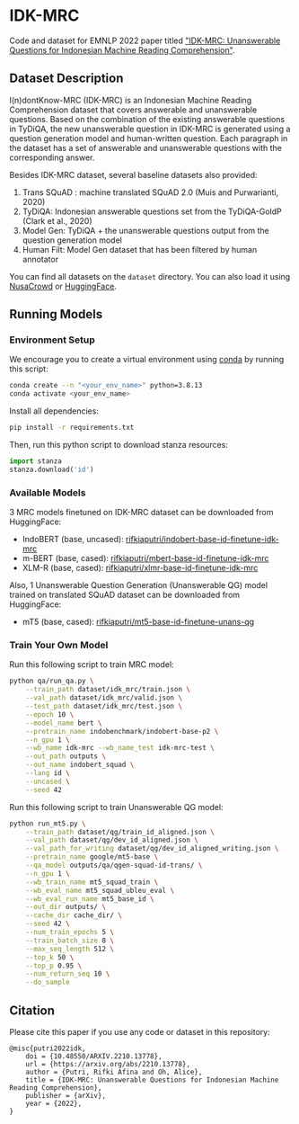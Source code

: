 # IDK-MRC

Code and dataset for EMNLP 2022 paper titled ["IDK-MRC: Unanswerable Questions for Indonesian Machine Reading Comprehension"](https://arxiv.org/abs/2210.13778).

## Dataset Description
I(n)dontKnow-MRC (IDK-MRC) is an Indonesian Machine Reading Comprehension dataset that covers answerable and unanswerable questions. Based on the combination of the existing answerable questions in TyDiQA, the new unanswerable question in IDK-MRC is generated using a question generation model and human-written question. Each paragraph in the dataset has a set of answerable and unanswerable questions with the corresponding answer.

Besides IDK-MRC dataset, several baseline datasets also provided:
1. Trans SQuAD : machine translated SQuAD 2.0 (Muis and Purwarianti, 2020)
2. TyDiQA: Indonesian answerable questions set from the TyDiQA-GoldP (Clark et al., 2020)
3. Model Gen: TyDiQA + the unanswerable questions output from the question generation model
4. Human Filt: Model Gen dataset that has been filtered by human annotator

You can find all datasets on the `dataset` directory. You can also load it using [NusaCrowd](https://indonlp.github.io/nusa-catalogue/card.html?idk_mrc) or [HuggingFace](https://huggingface.co/datasets/rifkiaputri/idk-mrc).

## Running Models

### Environment Setup
We encourage you to create a virtual environment using [conda](https://conda.io/projects/conda/en/latest/user-guide/install/index.html) by running this script:
```bash
conda create --n "<your_env_name>" python=3.8.13
conda activate <your_env_name>
```

Install all dependencies:
```bash
pip install -r requirements.txt
```

Then, run this python script to download stanza resources:
```python
import stanza
stanza.download('id')
```

### Available Models
3 MRC models finetuned on IDK-MRC dataset can be downloaded from HuggingFace:
- IndoBERT (base, uncased): [rifkiaputri/indobert-base-id-finetune-idk-mrc](https://huggingface.co/rifkiaputri/indobert-base-id-finetune-idk-mrc)
- m-BERT (base, cased): [rifkiaputri/mbert-base-id-finetune-idk-mrc](https://huggingface.co/rifkiaputri/mbert-base-id-finetune-idk-mrc)
- XLM-R (base, cased): [rifkiaputri/xlmr-base-id-finetune-idk-mrc](https://huggingface.co/rifkiaputri/xlmr-base-id-finetune-idk-mrc)

Also, 1 Unanswerable Question Generation (Unanswerable QG) model trained on translated SQuAD dataset can be downloaded from HuggingFace:
- mT5 (base, cased): [rifkiaputri/mt5-base-id-finetune-unans-qg](https://huggingface.co/rifkiaputri/mt5-base-id-finetune-unans-qg)

### Train Your Own Model
Run this following script to train MRC model:
```bash
python qa/run_qa.py \
    --train_path dataset/idk_mrc/train.json \
    --val_path dataset/idk_mrc/valid.json \
    --test_path dataset/idk_mrc/test.json \
    --epoch 10 \
    --model_name bert \
    --pretrain_name indobenchmark/indobert-base-p2 \
    --n_gpu 1 \
    --wb_name idk-mrc --wb_name_test idk-mrc-test \
    --out_path outputs \
    --out_name indobert_squad \
    --lang id \
    --uncased \
    --seed 42
```

Run this following script to train Unanswerable QG model:
```bash
python run_mt5.py \
    --train_path dataset/qg/train_id_aligned.json \
    --val_path dataset/qg/dev_id_aligned.json \
    --val_path_for_writing dataset/qg/dev_id_aligned_writing.json \
    --pretrain_name google/mt5-base \
    --qa_model outputs/qa/qgen-squad-id-trans/ \
    --n_gpu 1 \
    --wb_train_name mt5_squad_train \
    --wb_eval_name mt5_squad_ubleu_eval \
    --wb_eval_run_name mt5_base_id \
    --out_dir outputs/ \
    --cache_dir cache_dir/ \
    --seed 42 \
    --num_train_epochs 5 \
    --train_batch_size 8 \
    --max_seq_length 512 \
    --top_k 50 \
    --top_p 0.95 \
    --num_return_seq 10 \
    --do_sample
```

## Citation
Please cite this paper if you use any code or dataset in this repository:
```
@misc{putri2022idk,
    doi = {10.48550/ARXIV.2210.13778},
    url = {https://arxiv.org/abs/2210.13778},
    author = {Putri, Rifki Afina and Oh, Alice},
    title = {IDK-MRC: Unanswerable Questions for Indonesian Machine Reading Comprehension},
    publisher = {arXiv},
    year = {2022},
}
```
